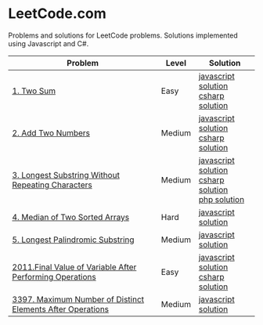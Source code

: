 # LeetCode.com

Problems and solutions for LeetCode problems. Solutions implemented using Javascript and C#.

| Problem | Level | Solution |
| -------- | -------- | --------- |
| [1. Two Sum](1/index) | Easy | [javascript solution](1/solution-1-javascript)<br/>[csharp solution](1/solution-2-csharp) |
| [2. Add Two Numbers](2/index) | Medium | [javascript solution](2/solution-1-javascript)<br/>[csharp solution](2/solution-2-csharp) |
| [3. Longest Substring Without Repeating Characters](3/index) | Medium | [javascript solution](3/solution-1-javascript)<br/>[csharp solution](3/solution-2-csharp)<br/>[php solution](3/solution-3-php) |
|  [4. Median of Two Sorted Arrays](4/index) | Hard | [javascript solution](4/solution-1-javascript) |
| [5. Longest Palindromic Substring](5/index) | Medium | [javascript solution](5/solution-1-javascript) |
| [2011.Final Value of Variable After Performing Operations](2011/index) | Easy | [javascript solution](2011/solution-1-javascript)<br/>[csharp solution](2011/solution-2-csharp) |
| [3397. Maximum Number of Distinct Elements After Operations](3397/index) | Medium | [javascript solution](3397/solution) |